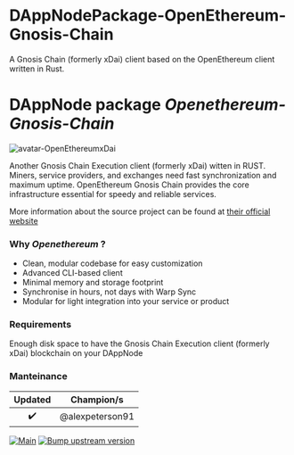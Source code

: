 # DAppNodePackage-OpenEthereum-Gnosis-Chain
 A Gnosis Chain (formerly xDai) client based on the OpenEthereum client written in Rust.

<!-- :female_detective: Looking for a new champion -->

# DAppNode package _Openethereum-Gnosis-Chain_

<!--DAppNode package logo (could be added with an hyperlink to a youtube video): -->

![avatar-OpenEthereumxDai](https://user-images.githubusercontent.com/4649787/146119993-fd081d34-2b90-47fb-bfd7-69a4db8ee944.png)

<!--Brief introduction about the source project (official project definition is an option): -->

Another Gnosis Chain Execution client (formerly xDai) witten in RUST. Miners, service providers, and exchanges need fast synchronization and maximum uptime. OpenEthereum Gnosis Chain provides the core infrastructure essential for speedy and reliable services.

More information about the source project can be found at [their official website](https://github.com/openethereum/openethereum)

### Why _Openethereum_ ?

<!--What can you do with this package?: -->

- Clean, modular codebase for easy customization
- Advanced CLI-based client
- Minimal memory and storage footprint
- Synchronise in hours, not days with Warp Sync
- Modular for light integration into your service or product

### Requirements

Enough disk space to have the Gnosis Chain Execution client (formerly xDai) blockchain on your DAppNode

### Manteinance

<!--Table with champion/s mantainers, versions and update status -->
<!--UPDATED: :x: OR :heavy_check_mark: -->

|      Updated       |   Champion/s   |
| :----------------: | :------------: |
| :heavy_check_mark: | @alexpeterson91 |


<!-- markdown labels -->

[![Main](https://github.com/dappnode/DAppNodePackage-OpenEthereum-Gnosis-chain/actions/workflows/main.yml/badge.svg?branch=main)](https://github.com/dappnode/DAppNodePackage-OpenEthereum-Gnosis-chain/actions/workflows/main.yml) [![Bump upstream version](https://github.com/dappnode/DAppNodePackage-OpenEthereum-Gnosis-chain/actions/workflows/auto-check.yml/badge.svg?branch=main)](https://github.com/dappnode/DAppNodePackage-OpenEthereum-Gnosis-chain/actions/workflows/auto-check.yml)
